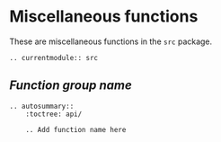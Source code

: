 # Miscellaneous functions 

These are miscellaneous functions in the `src` package.

<!-- Functions should be referenced in the `src.__init__.py` -->
```eval_rst
.. currentmodule:: src
```

## _Function group name_

```eval_rst
.. autosummary::
    :toctree: api/
    
    .. Add function name here
```
